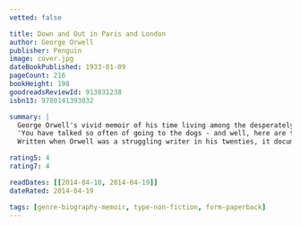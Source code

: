 ```yaml
---
vetted: false

title: Down and Out in Paris and London
author: George Orwell
publisher: Penguin
image: cover.jpg
dateBookPublished: 1933-01-09
pageCount: 216
bookHeight: 198
goodreadsReviewId: 913831238
isbn13: 9780141393032

summary: |
  George Orwell's vivid memoir of his time living among the desperately poor and destitute, Down and Out in Paris and London is a moving tour of the underworld of society from the author of 1984, published with an introduction by Dervla Murphy in Penguin Modern Classics.
  'You have talked so often of going to the dogs - and well, here are the dogs, and you have reached them.'
  Written when Orwell was a struggling writer in his twenties, it documents his 'first contact with poverty'. Here, he painstakingly documents a world of unrelenting drudgery and squalor - sleeping in bug-infested hostels and doss houses of last resort, working as a dishwasher in Paris's vile 'Hôtel X', surviving on scraps and cigarette butts, living alongside tramps, a star-gazing pavement artist and a starving Russian ex-army captain. Exposing a shocking, previously-hidden world to his readers, Orwell gave a human face to the statistics of poverty for the first time - and in doing so, found his voice as a brilliant writer.

rating5: 4
rating7: 4

readDates: [[2014-04-18, 2014-04-19]]
dateRated: 2014-04-19

tags: [genre-biography-memoir, type-non-fiction, form-paperback]
---
```

